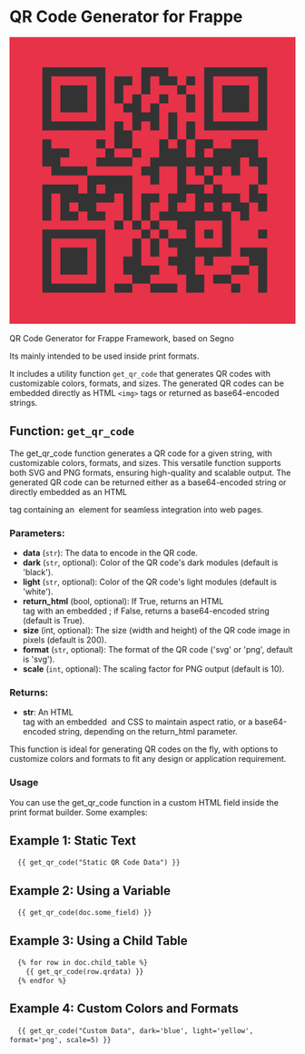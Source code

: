 # QR Code Generator for Frappe

![itsdave qr](itsdave-www-qr.png "itsdave qr")

QR Code Generator for Frappe Framework, based on Segno

Its mainly intended to be used inside print formats.

It includes a utility function `get_qr_code` that generates QR codes with customizable colors, formats, and sizes. The generated QR codes can be embedded directly as HTML `<img>` tags or returned as base64-encoded strings.

## Function: `get_qr_code`

The get_qr_code function generates a QR code for a given string, with customizable colors, formats, and sizes. This versatile function supports both SVG and PNG formats, ensuring high-quality and scalable output. The generated QR code can be returned either as a base64-encoded string or directly embedded as an HTML <div> tag containing an <img> element for seamless integration into web pages.

### Parameters:
- **data** (`str`): The data to encode in the QR code.
- **dark** (`str`, optional): Color of the QR code's dark modules (default is 'black').
- **light** (`str`, optional): Color of the QR code's light modules (default is 'white').
- **return_html** (bool, optional): If True, returns an HTML <div> tag with an embedded <img>; if False, returns a base64-encoded string (default is True).
- **size** (int, optional): The size (width and height) of the QR code image in pixels (default is 200).
- **format** (`str`, optional): The format of the QR code ('svg' or 'png', default is 'svg').
- **scale** (`int`, optional): The scaling factor for PNG output (default is 10).

### Returns:
- **str**: An HTML <div> tag with an embedded <img> and CSS to maintain aspect ratio, or a base64-encoded string, depending on the return_html parameter.

This function is ideal for generating QR codes on the fly, with options to customize colors and formats to fit any design or application requirement.

### Usage

You can use the get_qr_code function in a custom HTML field inside the print format builder. Some examples:

## Example 1: Static Text

```
  {{ get_qr_code("Static QR Code Data") }}
```

## Example 2: Using a Variable

```
  {{ get_qr_code(doc.some_field) }}
```

## Example 3: Using a Child Table

```
  {% for row in doc.child_table %}
    {{ get_qr_code(row.qrdata) }}
  {% endfor %}
```

## Example 4: Custom Colors and Formats

```
  {{ get_qr_code("Custom Data", dark='blue', light='yellow', format='png', scale=5) }}
```